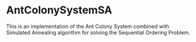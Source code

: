 # AntColonySystemSA
This is an implementation of the Ant Colony System combined with Simulated Annealing algorithm for solving the Sequential Ordering Problem.
